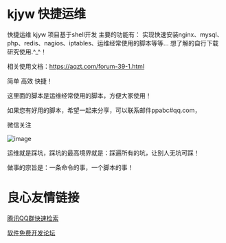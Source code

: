kjyw 快捷运维
===========
快捷运维 kjyw 项目基于shell开发
主要的功能有：
实现快速安装nginx、mysql、php、redis、nagios、iptables、运维经常使用的脚本等等... 想了解的自行下载研究使用.^_^！

相关使用文档：https://aqzt.com/forum-39-1.html

简单 高效 快捷！

这里面的脚本是运维经常使用的脚本，方便大家使用！

如果您有好用的脚本，希望一起来分享，可以联系邮件ppabc#qq.com，

微信关注

![image](https://git.oschina.net/aqztcom/kjyw/raw/master/images/aqzt.jpg)

运维就是踩坑，踩坑的最高境界就是：踩遍所有的坑，让别人无坑可踩！

做事的宗旨是：一条命令的事，一个脚本的事！



 # 良心友情链接

[腾讯QQ群快速检索](http://u.720life.cn/s/8cf73f7c)

[软件免费开发论坛](http://u.720life.cn/s/bbb01dc0)
